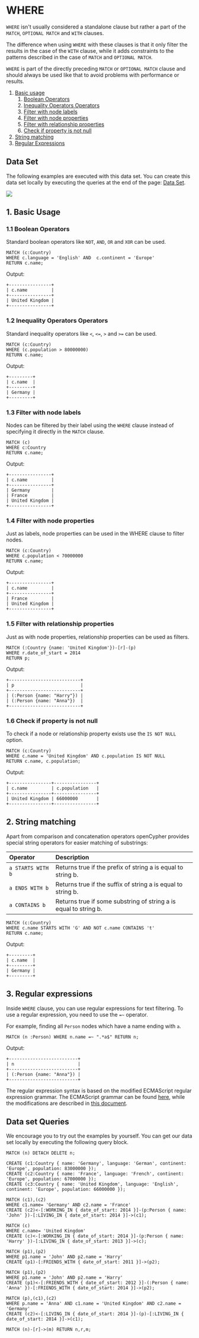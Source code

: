 # WHERE

`WHERE` isn't usually considered a standalone clause but rather a part of the `MATCH`, `OPTIONAL MATCH` and `WITH` clauses.

The difference when using `WHERE` with these clauses is that it only filter the results in the case of the `WITH` clause, while it adds constraints to the patterns described in the case of `MATCH` and `OPTIONAL MATCH`.

`WHERE` is part of the directly preceding `MATCH` or `OPTIONAL MATCH` clause and should always be used like that to avoid problems with performance or results.

1. [Basic usage](where.md#1-basic-usage)
   1. [Boolean Operators](where.md#1-1-boolean-operators)
   2. [Inequality Operators Operators](where.md#1-2-inequality-operators-operators)
   3. [Filter with node labels](where.md#1-3-filter-with-node-labels)
   4. [Filter with node properties](where.md#1-4-filter-with-node-properties)
   5. [Filter with relationship properties](where.md#1-5-filter-with-relationship-properties)
   6. [Check if property is not null](where.md#1-6-check-if-property-is-not-null)
2. [String matching](where.md#2-string-matching)
3. [Regular Expressions](where.md#3-regular-expressions)

## Data Set

The following examples are executed with this data set. You can create this data set locally by executing the queries at the end of the page: [Data Set](where.md#data-set-queries).

![](https://raw.githubusercontent.com/g-despot/images/master/data_set.png)

## 1. Basic Usage

### 1.1 Boolean Operators

Standard boolean operators like `NOT`, `AND`, `OR` and `XOR` can be used.

```text
MATCH (c:Country)
WHERE c.language = 'English' AND  c.continent = 'Europe'
RETURN c.name;
```

Output:

```text
+----------------+
| c.name         |
+----------------+
| United Kingdom |
+----------------+
```

### 1.2 Inequality Operators Operators

Standard inequality operators like `<`, `<=`, `>` and `>=` can be used.

```text
MATCH (c:Country)
WHERE (c.population > 80000000)
RETURN c.name;
```

Output:

```text
+---------+
| c.name  |
+---------+
| Germany |
+---------+
```

### 1.3 Filter with node labels

Nodes can be filtered by their label using the `WHERE` clause instead of specifying it directly in the `MATCH` clause.

```text
MATCH (c)
WHERE c:Country
RETURN c.name;
```

Output:

```text
+----------------+
| c.name         |
+----------------+
| Germany        |
| France         |
| United Kingdom |
+----------------+
```

### 1.4 Filter with node properties

Just as labels, node properties can be used in the WHERE clause to filter nodes.

```text
MATCH (c:Country)
WHERE c.population < 70000000
RETURN c.name;
```

Output:

```text
+----------------+
| c.name         |
+----------------+
| France         |
| United Kingdom |
+----------------+
```

### 1.5 Filter with relationship properties

Just as with node properties, relationship properties can be used as filters.

```text
MATCH (:Country {name: 'United Kingdom'})-[r]-(p)
WHERE r.date_of_start = 2014
RETURN p;
```

Output:

```text
+---------------------------+
| p                         |
+---------------------------+
| (:Person {name: "Harry"}) |
| (:Person {name: "Anna"})  |
+---------------------------+
```

### 1.6 Check if property is not null

To check if a node or relationship property exists use the `IS NOT NULL` option.

```text
MATCH (c:Country)
WHERE c.name = 'United Kingdom' AND c.population IS NOT NULL
RETURN c.name, c.population;
```

Output:

```text
+----------------+----------------+
| c.name         | c.population   |
+----------------+----------------+
| United Kingdom | 66000000       |
+----------------+----------------+
```

## 2. String matching

Apart from comparison and concatenation operators openCypher provides special string operators for easier matching of substrings:

| Operator | Description |
| :--- | :--- |
| `a STARTS WITH b` | Returns true if the prefix of string a is equal to string b. |
| `a ENDS WITH b` | Returns true if the suffix of string a is equal to string b. |
| `a CONTAINS b` | Returns true if some substring of string a is equal to string b. |

```text
MATCH (c:Country)
WHERE c.name STARTS WITH 'G' AND NOT c.name CONTAINS 't'
RETURN c.name;
```

Output:

```text
+---------+
| c.name  |
+---------+
| Germany |
+---------+
```

## 3. Regular expressions

Inside `WHERE` clause, you can use regular expressions for text filtering. To use a regular expression, you need to use the `=~` operator.

For example, finding all `Person` nodes which have a name ending with `a`.

```text
MATCH (n :Person) WHERE n.name =~ ".*a$" RETURN n;
```

Output:

```text
+--------------------------+
| n                        |
+--------------------------+
| (:Person {name: "Anna"}) |
+--------------------------+
```

The regular expression syntax is based on the modified ECMAScript regular expression grammar. The ECMAScript grammar can be found [here](http://ecma-international.org/ecma-262/5.1/#sec-15.10), while the modifications are described in [this document](https://en.cppreference.com/w/cpp/regex/ecmascript).

## Data set Queries

We encourage you to try out the examples by yourself. You can get our data set locally by executing the following query block.

```text
MATCH (n) DETACH DELETE n;

CREATE (c1:Country { name: 'Germany', language: 'German', continent: 'Europe', population: 83000000 });
CREATE (c2:Country { name: 'France', language: 'French', continent: 'Europe', population: 67000000 });
CREATE (c3:Country { name: 'United Kingdom', language: 'English', continent: 'Europe', population: 66000000 });

MATCH (c1),(c2)
WHERE c1.name= 'Germany' AND c2.name = 'France'
CREATE (c2)<-[:WORKING_IN { date_of_start: 2014 }]-(p:Person { name: 'John' })-[:LIVING_IN { date_of_start: 2014 }]->(c1);

MATCH (c)
WHERE c.name= 'United Kingdom'
CREATE (c)<-[:WORKING_IN { date_of_start: 2014 }]-(p:Person { name: 'Harry' })-[:LIVING_IN { date_of_start: 2013 }]->(c);

MATCH (p1),(p2)
WHERE p1.name = 'John' AND p2.name = 'Harry'
CREATE (p1)-[:FRIENDS_WITH { date_of_start: 2011 }]->(p2);

MATCH (p1),(p2)
WHERE p1.name = 'John' AND p2.name = 'Harry'
CREATE (p1)<-[:FRIENDS_WITH { date_of_start: 2012 }]-(:Person { name: 'Anna' })-[:FRIENDS_WITH { date_of_start: 2014 }]->(p2);

MATCH (p),(c1),(c2)
WHERE p.name = 'Anna' AND c1.name = 'United Kingdom' AND c2.name = 'Germany'
CREATE (c2)<-[:LIVING_IN { date_of_start: 2014 }]-(p)-[:LIVING_IN { date_of_start: 2014 }]->(c1);

MATCH (n)-[r]->(m) RETURN n,r,m;
```

